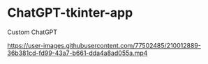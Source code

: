 # ChatGPT-tkinter-app

Custom ChatGPT 


 

https://user-images.githubusercontent.com/77502485/210012889-36b381cd-fd99-43a7-b661-dda4a8ad055a.mp4





 





